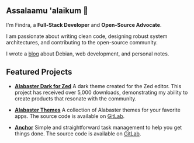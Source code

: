 ## Assalaamu 'alaikum 👋

I'm Findra, a **Full-Stack Developer** and **Open-Source Advocate**.

I am passionate about writing clean code, designing robust system architectures, and contributing to the open-source community.

I wrote a [blog](https://findrakecil.dev/blog) about Debian, web development, and personal notes.

## **Featured Projects**

* **[Alabaster Dark for Zed](https://zed.dev/extensions/alabaster-dark)**
A dark theme created for the Zed editor. This project has received over 5,000 downloads, demonstrating my ability to create products that resonate with the community.

* **[Alabaster Themes](https://alabaster-themes.pages.dev)**
A collection of Alabaster themes for your favorite apps. The source code is available on [GitLab](https://gitlab.com/findrakecil/alabaster-themes).

* **[Anchor](https://anchor.findrakecil.dev)**
Simple and straightforward task management to help you get things done. The source code is available on [GitLab](https://gitlab.com/findrakecil/anchor).
